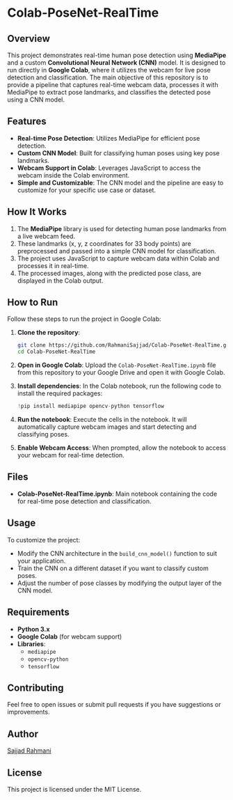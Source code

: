 # Colab-PoseNet-RealTime

## Overview
This project demonstrates real-time human pose detection using **MediaPipe** and a custom **Convolutional Neural Network (CNN)** model. It is designed to run directly in **Google Colab**, where it utilizes the webcam for live pose detection and classification. The main objective of this repository is to provide a pipeline that captures real-time webcam data, processes it with MediaPipe to extract pose landmarks, and classifies the detected pose using a CNN model.

## Features
- **Real-time Pose Detection**: Utilizes MediaPipe for efficient pose detection.
- **Custom CNN Model**: Built for classifying human poses using key pose landmarks.
- **Webcam Support in Colab**: Leverages JavaScript to access the webcam inside the Colab environment.
- **Simple and Customizable**: The CNN model and the pipeline are easy to customize for your specific use case or dataset.

## How It Works
1. The **MediaPipe** library is used for detecting human pose landmarks from a live webcam feed.
2. These landmarks (x, y, z coordinates for 33 body points) are preprocessed and passed into a simple CNN model for classification.
3. The project uses JavaScript to capture webcam data within Colab and processes it in real-time.
4. The processed images, along with the predicted pose class, are displayed in the Colab output.

## How to Run
Follow these steps to run the project in Google Colab:

1. **Clone the repository**:
   ```bash
   git clone https://github.com/RahmaniSajjad/Colab-PoseNet-RealTime.git
   cd Colab-PoseNet-RealTime
   ```

2. **Open in Google Colab**: 
   Upload the `Colab-PoseNet-RealTime.ipynb` file from this repository to your Google Drive and open it with Google Colab.

3. **Install dependencies**:
   In the Colab notebook, run the following code to install the required packages:
   ```python
   !pip install mediapipe opencv-python tensorflow
   ```

4. **Run the notebook**:
   Execute the cells in the notebook. It will automatically capture webcam images and start detecting and classifying poses.

5. **Enable Webcam Access**:
   When prompted, allow the notebook to access your webcam for real-time detection.

## Files
- **Colab-PoseNet-RealTime.ipynb**: Main notebook containing the code for real-time pose detection and classification.

## Usage
To customize the project:
- Modify the CNN architecture in the `build_cnn_model()` function to suit your application.
- Train the CNN on a different dataset if you want to classify custom poses.
- Adjust the number of pose classes by modifying the output layer of the CNN model.

## Requirements
- **Python 3.x**
- **Google Colab** (for webcam support)
- **Libraries**: 
  - `mediapipe`
  - `opencv-python`
  - `tensorflow`

## Contributing
Feel free to open issues or submit pull requests if you have suggestions or improvements.

## Author
[Sajjad Rahmani](https://github.com/RahmaniSajjad)

## License
This project is licensed under the MIT License.
